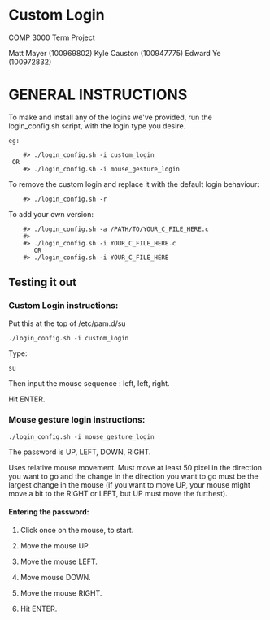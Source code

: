 # Custom Login
COMP 3000 Term Project

Matt Mayer (100969802)
Kyle Causton (100947775)
Edward Ye (100972832)


# GENERAL INSTRUCTIONS

To make and install any of the logins we've provided, run the login_config.sh
script, with the login type you desire.

~~~
eg:

    #> ./login_config.sh -i custom_login
 OR
    #> ./login_config.sh -i mouse_gesture_login
~~~

To remove the custom login and replace it with the default login behaviour:

~~~
    #> ./login_config.sh -r
~~~

To add your own version:

~~~
    #> ./login_config.sh -a /PATH/TO/YOUR_C_FILE_HERE.c
    #> 
    #> ./login_config.sh -i YOUR_C_FILE_HERE.c
       OR
    #> ./login_config.sh -i YOUR_C_FILE_HERE
~~~




## Testing it out

### Custom Login instructions:

Put this at the top of /etc/pam.d/su

~~~~
./login_config.sh -i custom_login
~~~~

Type:

~~~
su
~~~

Then input the mouse sequence : left, left, right. 

Hit ENTER.

### Mouse gesture login instructions:

~~~
./login_config.sh -i mouse_gesture_login
~~~

The password is UP, LEFT, DOWN, RIGHT.

Uses relative mouse movement. Must move at least 50 pixel in the
direction you want to go and the change in the direction you want to
go must be the largest change in the mouse (if you want to move UP,
your mouse might move a bit to the RIGHT or LEFT, but UP must move
the furthest).

#### Entering the password:

1. Click once on the mouse, to start.

2. Move the mouse UP.

3. Move the mouse LEFT.
 
4. Move mouse DOWN. 
 
5. Move the mouse RIGHT.

6. Hit ENTER.



